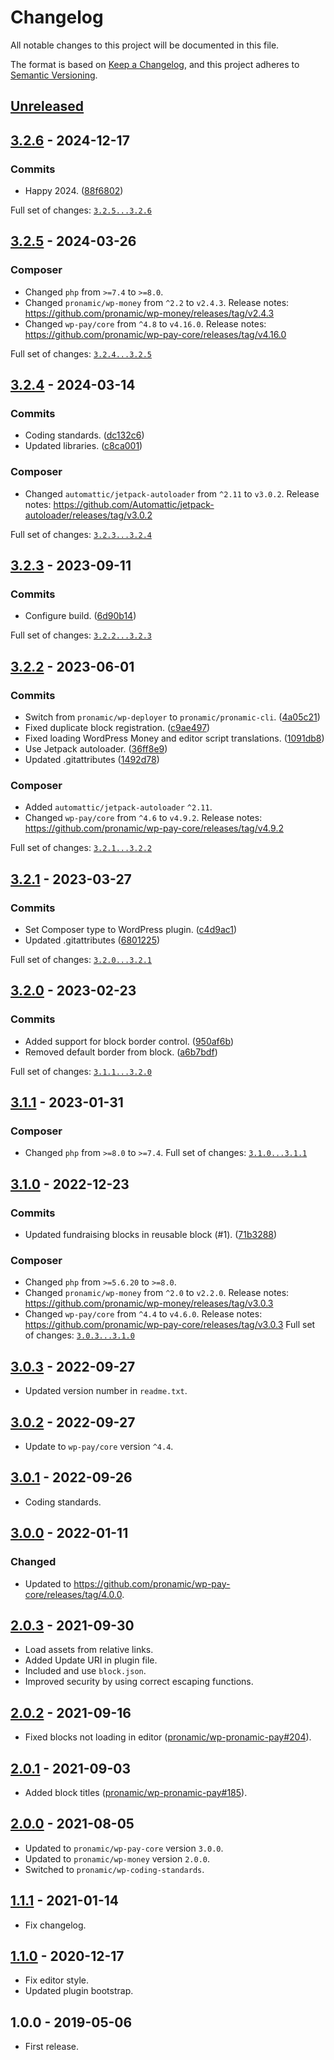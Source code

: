 # Changelog
All notable changes to this project will be documented in this file.

The format is based on [Keep a Changelog](https://keepachangelog.com/en/1.0.0/),
and this project adheres to [Semantic Versioning](https://semver.org/spec/v2.0.0.html).

## [Unreleased][unreleased]

## [3.2.6] - 2024-12-17

### Commits

- Happy 2024. ([88f6802](https://github.com/pronamic/wp-pronamic-pay-fundraising/commit/88f6802aebe05f183b77afcda037cd9456dc7d27))

Full set of changes: [`3.2.5...3.2.6`][3.2.6]

[3.2.6]: https://github.com/pronamic/wp-pronamic-pay-fundraising/compare/v3.2.5...v3.2.6

## [3.2.5] - 2024-03-26

### Composer

- Changed `php` from `>=7.4` to `>=8.0`.
- Changed `pronamic/wp-money` from `^2.2` to `v2.4.3`.
	Release notes: https://github.com/pronamic/wp-money/releases/tag/v2.4.3
- Changed `wp-pay/core` from `^4.8` to `v4.16.0`.
	Release notes: https://github.com/pronamic/wp-pay-core/releases/tag/v4.16.0

Full set of changes: [`3.2.4...3.2.5`][3.2.5]

[3.2.5]: https://github.com/pronamic/wp-pronamic-pay-fundraising/compare/v3.2.4...v3.2.5

## [3.2.4] - 2024-03-14

### Commits

- Coding standards. ([dc132c6](https://github.com/pronamic/wp-pronamic-pay-fundraising/commit/dc132c6b22bc185ddf294016166034859aa4a962))
- Updated libraries. ([c8ca001](https://github.com/pronamic/wp-pronamic-pay-fundraising/commit/c8ca00103dd94ccf32f55448a894256448cb945f))

### Composer

- Changed `automattic/jetpack-autoloader` from `^2.11` to `v3.0.2`.
	Release notes: https://github.com/Automattic/jetpack-autoloader/releases/tag/v3.0.2

Full set of changes: [`3.2.3...3.2.4`][3.2.4]

[3.2.4]: https://github.com/pronamic/wp-pronamic-pay-fundraising/compare/v3.2.3...v3.2.4

## [3.2.3] - 2023-09-11

### Commits

- Configure build. ([6d90b14](https://github.com/pronamic/wp-pronamic-pay-fundraising/commit/6d90b14e153529ff51ec403855474de6db7f2502))

Full set of changes: [`3.2.2...3.2.3`][3.2.3]

[3.2.3]: https://github.com/pronamic/wp-pronamic-pay-fundraising/compare/v3.2.2...v3.2.3

## [3.2.2] - 2023-06-01

### Commits

- Switch from `pronamic/wp-deployer` to `pronamic/pronamic-cli`. ([4a05c21](https://github.com/pronamic/wp-pronamic-pay-fundraising/commit/4a05c21240156f76017f09ca7ff79e3eb86afeb7))
- Fixed duplicate block registration. ([c9ae497](https://github.com/pronamic/wp-pronamic-pay-fundraising/commit/c9ae497b6107625efbbe1f62a6f7ec370230571d))
- Fixed loading WordPress Money and editor script translations. ([1091db8](https://github.com/pronamic/wp-pronamic-pay-fundraising/commit/1091db822118d655fcd8c2cf3377d2f99a192c19))
- Use Jetpack autoloader. ([36ff8e9](https://github.com/pronamic/wp-pronamic-pay-fundraising/commit/36ff8e970f16d41658943b3661d5cd1d6ef354e8))
- Updated .gitattributes ([1492d78](https://github.com/pronamic/wp-pronamic-pay-fundraising/commit/1492d78681b3ef9b4a8fa79af2302b4c619d36b1))

### Composer

- Added `automattic/jetpack-autoloader` `^2.11`.
- Changed `wp-pay/core` from `^4.6` to `v4.9.2`.
	Release notes: https://github.com/pronamic/wp-pay-core/releases/tag/v4.9.2

Full set of changes: [`3.2.1...3.2.2`][3.2.2]

[3.2.2]: https://github.com/pronamic/wp-pronamic-pay-fundraising/compare/v3.2.1...v3.2.2

## [3.2.1] - 2023-03-27

### Commits

- Set Composer type to WordPress plugin. ([c4d9ac1](https://github.com/pronamic/wp-pronamic-pay-fundraising/commit/c4d9ac112cd844812880852b2c0a199a52648aca))
- Updated .gitattributes ([6801225](https://github.com/pronamic/wp-pronamic-pay-fundraising/commit/6801225e251217892b64d789d30b0ab431c7c4b0))

Full set of changes: [`3.2.0...3.2.1`][3.2.1]

[3.2.1]: https://github.com/pronamic/wp-pronamic-pay-fundraising/compare/v3.2.0...v3.2.1

## [3.2.0] - 2023-02-23

### Commits

- Added support for block border control. ([950af6b](https://github.com/wp-pay/fundraising/commit/950af6b120ea111c7ef9c5f493cfec81e96dbf5b))
- Removed default border from block. ([a6b7bdf](https://github.com/wp-pay/fundraising/commit/a6b7bdfd831dff4c771159eee071b131c3f6a9b1))

Full set of changes: [`3.1.1...3.2.0`][3.2.0]

[3.2.0]: https://github.com/wp-pay/fundraising/compare/v3.1.1...v3.2.0

## [3.1.1] - 2023-01-31
### Composer

- Changed `php` from `>=8.0` to `>=7.4`.
Full set of changes: [`3.1.0...3.1.1`][3.1.1]

[3.1.1]: https://github.com/pronamic/wp-pronamic-pay-fundraising/compare/v3.1.0...v3.1.1

## [3.1.0] - 2022-12-23

### Commits

- Updated fundraising blocks in reusable block (#1). ([71b3288](https://github.com/pronamic/wp-pronamic-pay-fundraising/commit/71b3288967537cc347d6246334e669969a8b0f82))

### Composer

- Changed `php` from `>=5.6.20` to `>=8.0`.
- Changed `pronamic/wp-money` from `^2.0` to `v2.2.0`.
	Release notes: https://github.com/pronamic/wp-money/releases/tag/v3.0.3
- Changed `wp-pay/core` from `^4.4` to `v4.6.0`.
	Release notes: https://github.com/pronamic/wp-pay-core/releases/tag/v3.0.3
Full set of changes: [`3.0.3...3.1.0`][3.1.0]

[3.1.0]: https://github.com/pronamic/wp-pronamic-pay-fundraising/compare/v3.0.3...v3.1.0

## [3.0.3] - 2022-09-27
- Updated version number in `readme.txt`.

## [3.0.2] - 2022-09-27
- Update to `wp-pay/core` version `^4.4`.

## [3.0.1] - 2022-09-26
- Coding standards.

## [3.0.0] - 2022-01-11
### Changed
- Updated to https://github.com/pronamic/wp-pay-core/releases/tag/4.0.0.

## [2.0.3] - 2021-09-30
- Load assets from relative links.
- Added Update URI in plugin file.
- Included and use `block.json`.
- Improved security by using correct escaping functions.

## [2.0.2] - 2021-09-16
- Fixed blocks not loading in editor ([pronamic/wp-pronamic-pay#204](https://github.com/pronamic/wp-pronamic-pay/issues/204)).

## [2.0.1] - 2021-09-03
- Added block titles ([pronamic/wp-pronamic-pay#185](https://github.com/pronamic/wp-pronamic-pay/issues/185)).

## [2.0.0] - 2021-08-05
- Updated to `pronamic/wp-pay-core` version `3.0.0`.
- Updated to `pronamic/wp-money` version `2.0.0`.
- Switched to `pronamic/wp-coding-standards`.

## [1.1.1] - 2021-01-14
- Fix changelog.

## [1.1.0][1.1.0] - 2020-12-17
- Fix editor style.
- Updated plugin bootstrap.

## 1.0.0 - 2019-05-06
- First release.

[unreleased]: https://github.com/wp-pay/fundraising/compare/3.0.3...HEAD
[3.0.3]: https://github.com/pronamic/wp-pronamic-pay-fundraising/compare/3.0.2...3.0.3
[3.0.2]: https://github.com/pronamic/wp-pronamic-pay-fundraising/compare/3.0.1...3.0.2
[3.0.1]: https://github.com/pronamic/wp-pronamic-pay-fundraising/compare/3.0.0...3.0.1
[3.0.0]: https://github.com/pronamic/wp-pronamic-pay-fundraising/compare/2.0.3...3.0.0
[2.0.3]: https://github.com/pronamic/wp-pronamic-pay-fundraising/compare/2.0.2...2.0.3
[2.0.2]: https://github.com/pronamic/wp-pronamic-pay-fundraising/compare/2.0.1...2.0.2
[2.0.1]: https://github.com/pronamic/wp-pronamic-pay-fundraising/compare/2.0.0...2.0.1
[2.0.0]: https://github.com/pronamic/wp-pronamic-pay-fundraising/compare/1.1.1...2.0.0
[1.1.1]: https://github.com/pronamic/wp-pronamic-pay-fundraising/compare/1.1.0...1.1.1
[1.1.0]: https://github.com/pronamic/wp-pronamic-pay-fundraising/compare/1.0.0...1.1.0
